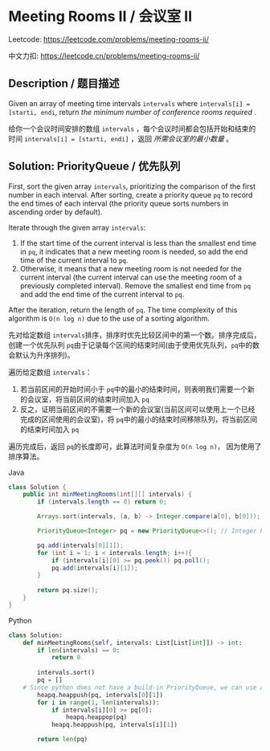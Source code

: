# Meeting Rooms II / 会议室 II

Leetcode: https://leetcode.com/problems/meeting-rooms-ii/

中文力扣: https://leetcode.cn/problems/meeting-rooms-ii/

## Description / 题目描述

Given an array of meeting time intervals `intervals` where `intervals[i] = [starti, endi`, return  *the minimum number of conference rooms required* .

给你一个会议时间安排的数组 `intervals` ，每个会议时间都会包括开始和结束的时间 `intervals[i] = [starti, endi]` ，返回 *所需会议室的最小数量* 。

## Solution: PriorityQueue / 优先队列

First, sort the given array `intervals`, prioritizing the comparison of the first number in each interval. After sorting, create a priority queue `pq` to record the end times of each interval (the priority queue sorts numbers in ascending order by default).

Iterate through the given array `intervals`:

1. If the start time of the current interval is less than the smallest end time in `pq`, it indicates that a new meeting room is needed, so add the end time of the current interval to `pq`.
2. Otherwise, it means that a new meeting room is not needed for the current interval (the current interval can use the meeting room of a previously completed interval). Remove the smallest end time from `pq` and add the end time of the current interval to `pq`.

After the iteration, return the length of `pq`. The time complexity of this algorithm is `O(n log n)` due to the use of a sorting algorithm.

先对给定数组 `intervals`排序，排序时优先比较区间中的第一个数。排序完成后，创建一个优先队列 `pq`由于记录每个区间的结束时间(由于使用优先队列，`pq`中的数会默认为升序排列)。

遍历给定数组 `intervals`：

1. 若当前区间的开始时间小于 `pq`中的最小的结束时间，则表明我们需要一个新的会议室，将当前区间的结束时间加入 `pq`
2. 反之，证明当前区间的不需要一个新的会议室(当前区间可以使用上一个已经完成的区间使用的会议室)，将 `pq`中的最小的结束时间移除队列，将当前区间的结束时间加入 `pq`

遍历完成后，返回 `pq`的长度即可，此算法时间复杂度为 `O(n log n)`， 因为使用了排序算法。

Java

```java
class Solution {
    public int minMeetingRooms(int[][] intervals) {
        if (intervals.length == 0) return 0;

        Arrays.sort(intervals, (a, b) -> Integer.compare(a[0], b[0]));

        PriorityQueue<Integer> pq = new PriorityQueue<>(); // Integer PriorityQueue in Java will sort elements in ascending order by default

        pq.add(intervals[0][1]);
        for (int i = 1; i < intervals.length; i++){
            if (intervals[i][0] >= pq.peek()) pq.poll();
            pq.add(intervals[i][1]);
        }
  
        return pq.size();
    }
}

```

Python

```python
class Solution:
    def minMeetingRooms(self, intervals: List[List[int]]) -> int:
        if len(intervals) == 0:
            return 0
  
        intervals.sort()
        pq = []
	# Since python does not have a build-in PriorityQueue, we can use a normal list and modify it with heapq to do the same thing
        heapq.heappush(pq, intervals[0][1])
        for i in range(1, len(intervals)):
            if intervals[i][0] >= pq[0]:
                heapq.heappop(pq)
            heapq.heappush(pq, intervals[i][1])

        return len(pq)

```
